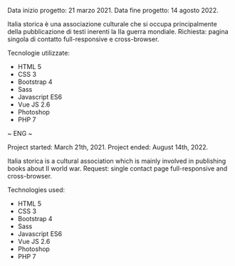 Data inizio progetto: 21 marzo 2021.
Data fine progetto: 14 agosto 2022.

Italia storica è una associazione culturale che si occupa principalmente della pubblicazione di testi inerenti la IIa guerra mondiale.
Richiesta: pagina singola di contatto full-responsive e cross-browser.

Tecnologie utilizzate:
- HTML 5 
- CSS 3 
- Bootstrap 4
- Sass 
- Javascript ES6 
- Vue JS 2.6 
- Photoshop
- PHP 7


~ ENG ~

Project started: March 21th, 2021.
Project ended: August 14th, 2022.

Italia storica is a cultural association which is mainly involved in publishing books about II world war.
Request: single contact page full-responsive and cross-browser.

Technologies used:

- HTML 5 
- CSS 3 
- Bootstrap 4
- Sass 
- Javascript ES6 
- Vue JS 2.6 
- Photoshop
- PHP 7
